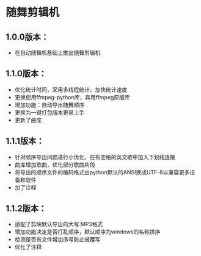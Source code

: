 # 随舞剪辑机

## 1.0.0版本：
* 在自动随舞机基础上推出随舞剪辑机

## 1.1.0版本：
* 优化统计时间，采用多线程统计，加快统计速度
* 更换使用ffmpeg-python库，弃用ffmpeg原版库
* 增加功能：自动导出随舞顺序
* 更换为一键打包版本更易上手
* 更新了曲库

## 1.1.1版本：
* 针对顺序导出问题进行小优化，在有空格的英文歌中加入下划线连接
* 曲库增加歌曲，优化部分歌曲片段
* 将导出的顺序文件的编码格式由python默认的ANSI换成UTF-8以兼容更多设备和软件
* 加了注释

## 1.1.2版本：
* 适配了剪映默认导出的大写.MP3格式
* 增加功能决定是否打乱顺序，默认顺序为windows的名称排序
* 检测是否有文件增加序号防止被覆写
* 优化了注释
